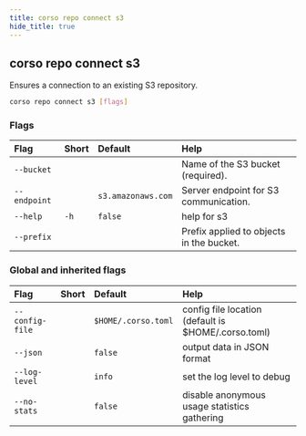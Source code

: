 ```yaml
---
title: corso repo connect s3
hide_title: true
---
```

## corso repo connect s3

Ensures a connection to an existing S3 repository.

```bash
corso repo connect s3 [flags]
```

### Flags

|Flag|Short|Default|Help|
|:----|:-----|:-------|:----|
|`--bucket`|||Name of the S3 bucket (required).|
|`--endpoint`||`s3.amazonaws.com`|Server endpoint for S3 communication.|
|`--help`|`-h`|`false`|help for s3|
|`--prefix`|||Prefix applied to objects in the bucket.|

### Global and inherited flags

|Flag|Short|Default|Help|
|:----|:-----|:-------|:----|
|`--config-file`||`$HOME/.corso.toml`|config file location (default is $HOME/.corso.toml)|
|`--json`||`false`|output data in JSON format|
|`--log-level`||`info`|set the log level to debug|info|warn|error|
|`--no-stats`||`false`|disable anonymous usage statistics gathering|
